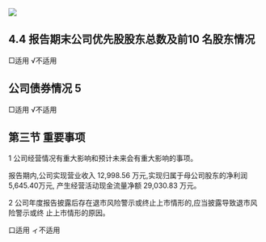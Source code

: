 ![](_page_0_Figure_0.jpeg)

## 4.4 报告期末公司优先股股东总数及前10 名股东情况

□适用 √不适用

## 公司债券情况 5

□适用 √不适用

## 第三节 重要事项

1 公司经营情况有重大影响和预计未来会有重大影响的事项。

报告期内,公司实现营业收入 12,998.56 万元,实现归属于母公司股东的净利润 5,645.40万元, 产生经营活动现金流量净额 29,030.83 万元。

2 公司年度报告披露后存在退市风险警示或终止上市情形的,应当披露导致退市风险警示或终 止上市情形的原因。

口适用 ィ不适用